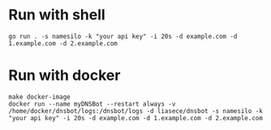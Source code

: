 # Run with shell

```shell
go run . -s namesilo -k "your api key" -i 20s -d example.com -d 1.example.com -d 2.example.com
```

# Run with docker

```shell
make docker-image
docker run --name myDNSBot --restart always -v /home/docker/dnsbot/logs:/dnsbot/logs -d liasece/dnsbot -s namesilo -k "your api key" -i 20s -d example.com -d 1.example.com -d 2.example.com
```
